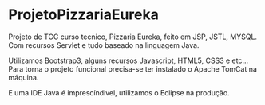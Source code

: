 # ProjetoPizzariaEureka
Projeto de TCC curso tecnico, Pizzaria Eureka, feito em JSP, JSTL, MYSQL.
Com recursos Servlet e tudo baseado na linguagem Java.

Utilizamos Bootstrap3, alguns recursos Javascript, HTML5, CSS3 e etc...
Para torna o projeto funcional precisa-se ter instalado o Apache TomCat na máquina.

E uma IDE Java é imprescíndivel, utilizamos o Eclipse na produção.
